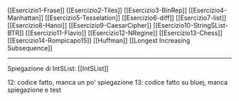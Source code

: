 [[Esercizio1-Frase]]
[[Esercizio2-Tiles]]
[[Esercizio3-BinRep]]
[[Esercizio4-Manhattan]]
[[Esercizio5-Tesselation]]
[[Esercizio6-diff]]
[[Esercizio7-list]]
[[Esercizio8-Hanoi]]
[[Esercizio9-CaesarCipher]]
[[Esercizio10-StringSList-BTR]]
[[Esercizio11-Flavio]]
[[Esercizio12-NRegine]]
[[Esercizio13-Chess]]
[[Esercizio14-Rompicapo15]]
[[Huffman]]
[[Longest Increasing Subsequence]]

---
Spiegazione di IntSList: 
[[IntSList]]


12: codice fatto, manca un po' spiegazione
13: codice fatto su bluej, manca spiegazione e test 




